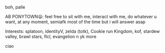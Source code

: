 boh, palle

AB PONYTOWN😦: feel free to sit with me, interact with me, do whatever u want, at any moment, semiafk most of the time but i will answer asap


Interests: splatoon, identityV, zelda (totk), Cookie run Kingdom, kof, stardew valley, brawl stars, flcl, evangelion n yk more

ciao
